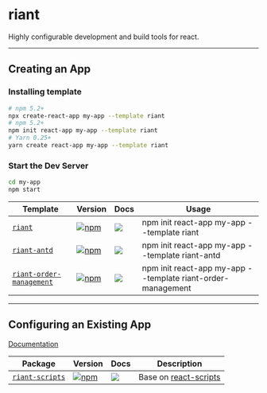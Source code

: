 # riant
Highly configurable development and build tools for react.

---

## Creating an App

### Installing template

```bash
# npm 5.2+
npx create-react-app my-app --template riant
# npm 5.2+
npm init react-app my-app --template riant
# Yarn 0.25+
yarn create react-app my-app --template riant
```

### Start the Dev Server

```bash
cd my-app
npm start
```

| Template | Version | Docs | Usage |
| ------- | ------- | ---- | ----------- |
| [`riant`](packages/cra-template-riant) | [![npm](https://img.shields.io/npm/v/cra-template-riant.svg?style=flat-square)](https://www.npmjs.com/package/cra-template-riant) | [![](https://img.shields.io/badge/API%20Docs-markdown-lightgrey.svg?style=flat-square)](packages/cra-template-riant#readme) | npm init react-app my-app --template riant |
| [`riant-antd`](packages/cra-template-riant-antd) | [![npm](https://img.shields.io/npm/v/cra-template-riant-antd.svg?style=flat-square)](https://www.npmjs.com/package/cra-template-riant-antd) | [![](https://img.shields.io/badge/API%20Docs-markdown-lightgrey.svg?style=flat-square)](packages/cra-template-riant-antd#readme) | npm init react-app my-app --template riant-antd |
| [`riant-order-management`](packages/cra-template-riant-order-management) | [![npm](https://img.shields.io/npm/v/cra-template-riant-order-management.svg?style=flat-square)](https://www.npmjs.com/package/cra-template-riant-order-management) | [![](https://img.shields.io/badge/API%20Docs-markdown-lightgrey.svg?style=flat-square)](packages/cra-template-riant-order-management#readme) | npm init react-app my-app --template riant-order-management |

---

## Configuring an Existing App

[Documentation](packages/riant-scripts/README.md)

| Package | Version | Docs | Description |
| ------- | ------- | ---- | ----------- |
| [`riant-scripts`](packages/riant-scripts) | [![npm](https://img.shields.io/npm/v/riant-scripts.svg?style=flat-square)](https://www.npmjs.com/package/riant-scripts) | [![](https://img.shields.io/badge/API%20Docs-markdown-lightgrey.svg?style=flat-square)](packages/riant-scripts#readme) | Base on [react-scripts](https://github.com/facebook/create-react-app/tree/master/packages/react-scripts) |